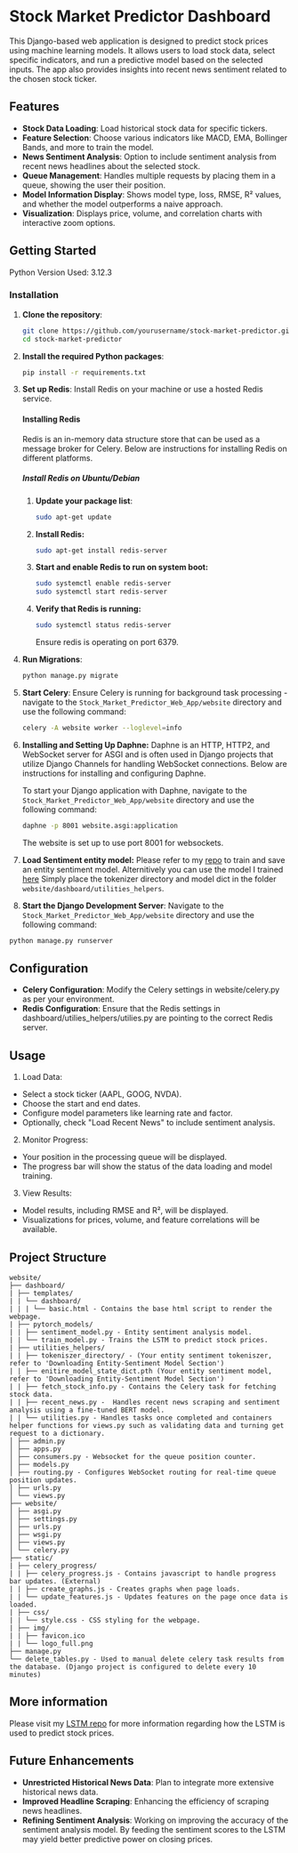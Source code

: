 # Stock Market Predictor Dashboard

This Django-based web application is designed to predict stock prices using machine learning models. It allows users to load stock data, select specific indicators, and run a predictive model based on the selected inputs. The app also provides insights into recent news sentiment related to the chosen stock ticker.

## Features

- **Stock Data Loading**: Load historical stock data for specific tickers.
- **Feature Selection**: Choose various indicators like MACD, EMA, Bollinger Bands, and more to train the model.
- **News Sentiment Analysis**: Option to include sentiment analysis from recent news headlines about the selected stock.
- **Queue Management**: Handles multiple requests by placing them in a queue, showing the user their position.
- **Model Information Display**: Shows model type, loss, RMSE, R² values, and whether the model outperforms a naive approach.
- **Visualization**: Displays price, volume, and correlation charts with interactive zoom options.

## Getting Started
Python Version Used: 3.12.3

### Installation

1. **Clone the repository**:
   ```bash
   git clone https://github.com/yourusername/stock-market-predictor.git
   cd stock-market-predictor
   ```
2. **Install the required Python packages**:
   ```bash
   pip install -r requirements.txt
   ```
3. **Set up Redis**:
   Install Redis on your machine or use a hosted Redis service.
   #### Installing Redis
   Redis is an in-memory data structure store that can be used as a message broker for Celery. Below are instructions for installing Redis on different platforms.

   ##### Install Redis on Ubuntu/Debian
   
   1. **Update your package list**:
      ```bash
      sudo apt-get update
      ```
   2. **Install Redis:**
      ```bash
      sudo apt-get install redis-server
      ```
   3. **Start and enable Redis to run on system boot:**
      ```bash
      sudo systemctl enable redis-server
      sudo systemctl start redis-server
      ```
   4. **Verify that Redis is running:**
      ```bash
      sudo systemctl status redis-server
      ```
      Ensure redis is operating on port 6379.

5. **Run Migrations**:
   ```bash
   python manage.py migrate
   ```

6. **Start Celery**:
   Ensure Celery is running for background task processing - navigate to the ```Stock_Market_Predictor_Web_App/website``` directory and use the following command:
   ```bash
   celery -A website worker --loglevel=info
   ```
7. **Installing and Setting Up Daphne:**
   Daphne is an HTTP, HTTP2, and WebSocket server for ASGI and is often used in Django projects that utilize Django Channels for handling WebSocket connections. Below are instructions for installing and configuring Daphne.

   To start your Django application with Daphne, navigate to the ```Stock_Market_Predictor_Web_App/website``` directory and use the following command:
   ```bash
   daphne -p 8001 website.asgi:application
   ```
   The website is set up to use port 8001 for websockets.

8. **Load Sentiment entity model:**
   Please refer to my [repo](https://github.com/Stock-Market-Predictor-LSTM/Entity-Sentiment-Anlaysis-and-Stock-Headline-Scraper) to train and save an entity sentiment model. Alternitively you can use the model I trained [here](https://drive.google.com/drive/folders/1WSHzK9bkSFi3_NfE9TWQmEIuGhUkaPoF) Simply place the tokenizer directory and model dict in the folder ```website/dashboard/utilities_helpers```.
   
10. **Start the Django Development Server**:
   Navigate to the ```Stock_Market_Predictor_Web_App/website``` directory and use the following command:
   ```bash
   python manage.py runserver
   ```

## Configuration
- **Celery Configuration**: Modify the Celery settings in website/celery.py as per your environment.
- **Redis Configuration**: Ensure that the Redis settings in dashboard/utilies_helpers/utilies.py are pointing to the correct Redis server.

## Usage

1. Load Data:
- Select a stock ticker (AAPL, GOOG, NVDA).
- Choose the start and end dates.
- Configure model parameters like learning rate and factor.
- Optionally, check "Load Recent News" to include sentiment analysis.

2. Monitor Progress:
- Your position in the processing queue will be displayed.
- The progress bar will show the status of the data loading and model training.

3. View Results:
- Model results, including RMSE and R², will be displayed.
- Visualizations for prices, volume, and feature correlations will be available.

## Project Structure
```
website/
├── dashboard/
| ├── templates/
| | └── dashboard/
| | | └── basic.html - Contains the base html script to render the webpage.
| ├── pytorch_models/
| | ├── sentiment_model.py - Entity sentiment analysis model.
| | └── train_model.py - Trains the LSTM to predict stock prices.
| ├── utilities_helpers/
| | ├── tokeniszer_directory/ - (Your entity sentiment tokeniszer, refer to 'Downloading Entity-Sentiment Model Section')
| | ├── enitire_model_state_dict.pth (Your entity sentiment model, refer to 'Downloading Entity-Sentiment Model Section')
| | ├── fetch_stock_info.py - Contains the Celery task for fetching stock data.
| | ├── recent_news.py -  Handles recent news scraping and sentiment analysis using a fine-tuned BERT model.
| | └── utilities.py - Handles tasks once completed and containers helper functions for views.py such as validating data and turning get request to a dictionary.
│ ├── admin.py
│ ├── apps.py
│ ├── consumers.py - Websocket for the queue position counter.
│ ├── models.py
│ ├── routing.py - Configures WebSocket routing for real-time queue position updates.
│ ├── urls.py
│ └── views.py
├── website/
│ ├── asgi.py
│ ├── settings.py
│ ├── urls.py
│ ├── wsgi.py
│ ├── views.py
│ └── celery.py
├── static/
| ├── celery_progress/
| | ├── celery_progress.js - Contains javascript to handle progress bar updates. (External)
| | ├── create_graphs.js - Creates graphs when page loads.
| | └── update_features.js - Updates features on the page once data is loaded.
| ├── css/
| | └── style.css - CSS styling for the webpage.
| ├── img/
| | ├── favicon.ico
| | └── logo_full.png
├── manage.py
└── delete_tables.py - Used to manual delete celery task results from the database. (Django project is configured to delete every 10 minutes)
```
## More information
Please visit my [LSTM repo](https://github.com/Stock-Market-Predictor-LSTM/stock-market-predictor-lstm) for more information regarding how the LSTM is used to predict stock prices.
## Future Enhancements
- **Unrestricted Historical News Data**: Plan to integrate more extensive historical news data.
- **Improved Headline Scraping**: Enhancing the efficiency of scraping news headlines.
- **Refining Sentiment Analysis**: Working on improving the accuracy of the sentiment analysis model.
By feeding the sentiment scores to the LSTM may yield better predictive power on closing prices.







   
